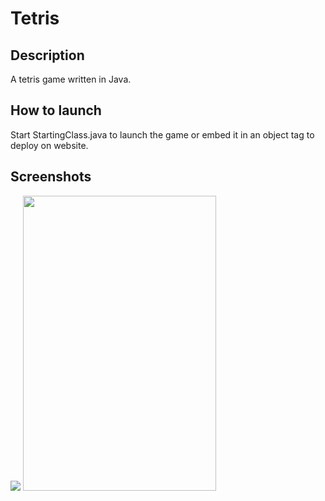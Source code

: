 # Tetris

<h2>Description</h2>
<p>A tetris game written in Java.</p>

<h2>How to launch</h2>
<p>Start StartingClass.java to launch the game or embed it in an object tag to deploy on website.</p>

<h2>Screenshots</h2>

<span><img  src="https://raw.githubusercontent.com/IlyaIvanov1/Tetris/master/src/data/screenshot1.png"></span>
<span><img width="309" height = "472" src="https://raw.githubusercontent.com/IlyaIvanov1/Tetris/master/src/data/screenshot2.png"></span>
